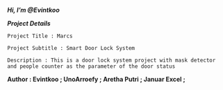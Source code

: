 ***Hi, I’m @Evintkoo***


***Project Details***
  
    Project Title : Marcs
  
    Project Subtitle : Smart Door Lock System
  
    Description : This is a door lock system project with mask detector and people counter as the parameter of the door status
    
    

**Author :
  Evintkoo ; 
  UnoArroefy ; 
  Aretha Putri ; 
  Januar Excel ;**
